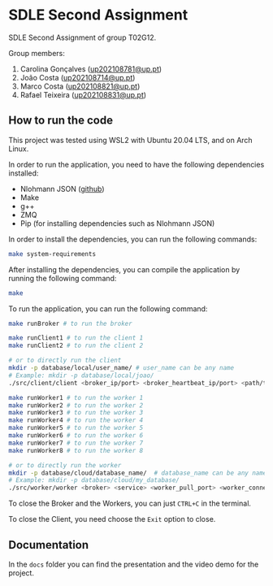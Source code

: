 # SDLE Second Assignment

SDLE Second Assignment of group T02G12.

Group members:

1. Carolina Gonçalves (up202108781@up.pt)
2. João Costa (up202108714@up.pt)
3. Marco Costa (up202108821@up.pt)
4. Rafael Teixeira (up202108831@up.pt)

## How to run the code

This project was tested using WSL2 with Ubuntu 20.04 LTS, and on Arch Linux.

In order to run the application, you need to have the following dependencies installed:
- Nlohmann JSON ([github](https://github.com/nlohmann/json?tab=readme-ov-file#creating-json-objects-from-json-literals))
- Make
- g++
- ZMQ
- Pip (for installing dependencies such as Nlohmann JSON)

In order to install the dependencies, you can run the following commands:

```bash
make system-requirements
```

After installing the dependencies, you can compile the application by running the following command:

```bash
make
```

To run the application, you can run the following command:

```bash
make runBroker # to run the broker

make runClient1 # to run the client 1
make runClient2 # to run the client 2

# or to directly run the client
mkdir -p database/local/user_name/ # user_name can be any name
# Example: mkdir -p database/local/joao/
./src/client/client <broker_ip/port> <broker_heartbeat_ip/port> <path/to/database>

make runWorker1 # to run the worker 1
make runWorker2 # to run the worker 2
make runWorker3 # to run the worker 3
make runWorker4 # to run the worker 4
make runWorker5 # to run the worker 5
make runWorker6 # to run the worker 6
make runWorker7 # to run the worker 7
make runWorker8 # to run the worker 8

# or to directly run the worker
mkdir -p database/cloud/database_name/  # database_name can be any name
# Example: mkdir -p database/cloud/my_database/
./src/worker/worker <broker> <service> <worker_pull_port> <worker_connect_address> <database_path>
```

To close the Broker and the Workers, you can just `CTRL+C` in the terminal.

To close the Client, you need choose the `Exit` option to close. 

## Documentation

In the `docs` folder you can find the presentation and the video demo for the project.